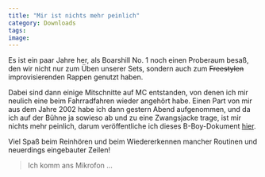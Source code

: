 ```yaml
---
title: "Mir ist nichts mehr peinlich"
category: Downloads
tags: 
image: 
---
```


Es ist ein paar Jahre her, als Boarshill No. 1 noch einen Proberaum besaß, den wir nicht nur zum Üben unserer Sets, sondern auch zum ~~Freestylen~~ improvisierenden Rappen genutzt haben.

Dabei sind dann einige Mitschnitte auf MC entstanden, von denen ich mir neulich eine beim Fahrradfahren wieder angehört habe. Einen Part von mir aus dem Jahre 2002 habe ich dann gestern Abend aufgenommen, und da ich auf der Bühne ja sowieso ab und zu eine Zwangsjacke trage, ist mir nichts mehr peinlich, darum veröffentliche ich dieses B-Boy-Dokument [hier](http://www.misantropolis.de/mp3/ichkomm.mp3).

Viel Spaß beim Reinhören und beim Wiedererkennen mancher Routinen und neuerdings eingebauter Zeilen!


> Ich komm ans Mikrofon ...

